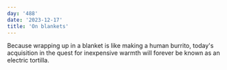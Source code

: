 ```yaml
---
day: '488'
date: '2023-12-17'
title: 'On blankets'
---
```


Because wrapping up in a blanket is like making a human burrito, today's acquisition in the quest for inexpensive warmth will forever be known as an electric tortilla.
